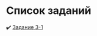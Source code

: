 # Список заданий

:heavy_check_mark: [Задание 3-1](https://github.com/Gremuar/HomeWork/blob/develop/src/ru/home_work/work_3/Palindrome.java)
